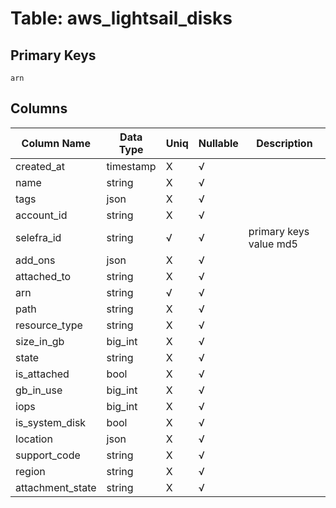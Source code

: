 # Table: aws_lightsail_disks

## Primary Keys 

```
arn
```


## Columns 

|  Column Name   |  Data Type  | Uniq | Nullable | Description | 
|  ----  | ----  | ----  | ----  | ---- | 
| created_at | timestamp | X | √ |  | 
| name | string | X | √ |  | 
| tags | json | X | √ |  | 
| account_id | string | X | √ |  | 
| selefra_id | string | √ | √ | primary keys value md5 | 
| add_ons | json | X | √ |  | 
| attached_to | string | X | √ |  | 
| arn | string | √ | √ |  | 
| path | string | X | √ |  | 
| resource_type | string | X | √ |  | 
| size_in_gb | big_int | X | √ |  | 
| state | string | X | √ |  | 
| is_attached | bool | X | √ |  | 
| gb_in_use | big_int | X | √ |  | 
| iops | big_int | X | √ |  | 
| is_system_disk | bool | X | √ |  | 
| location | json | X | √ |  | 
| support_code | string | X | √ |  | 
| region | string | X | √ |  | 
| attachment_state | string | X | √ |  | 


